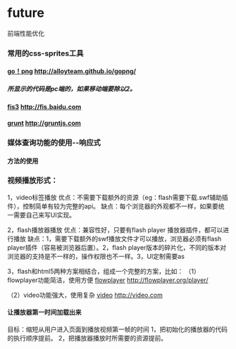 # future
前端性能优化

### 常用的css-sprites工具

#### [go！png](http://alloyteam.github.io/gopng/ "go！png")  http://alloyteam.github.io/gopng/
##### 所显示的代码是pc端的，如果移动端要除以2。

#### [fis3](http://fis.baidu.com "fis3")  http://fis.baidu.com

####  [grunt](http://gruntjs.com "grunt")  http://gruntjs.com

### 媒体查询功能的使用--响应式  
#### <picture></picture>方法的使用


### 视频播放形式：
1，video标签播放
优点：不需要下载额外的资源（eg：flash需要下载.swf辅助插件），控制简单有较为完整的api。
缺点：每个浏览器的外观都不一样，如果要统一需要自己来写UI实现。


2，flash播放器播放
优点：兼容性好，只要有flash player 播放器插件，都可以进行播放
缺点：1，需要下载额外的swf播放文件才可以播放，浏览器必须有flash player插件（容易被浏览器后置）。2，flash player版本的碎片化，不同的版本对浏览器的支持是不一样的，操作权限也不一样。3，UI定制需要as

3，flash和html5两种方案相结合，组成一个完整的方案，比如：
（1）flowplayer功能简洁，使用方便
 [flowplayer](http://flowplayer.org/player/ "flowplayer")  http://flowplayer.org/player/
 
 （2）video功能强大，使用复杂
 [video](http://video.com "video")  http://video.com
 
 #### 让播放器第一时间加载出来
 目标：缩短从用户进入页面到播放视频第一帧的时间
 1，把初始化的播放器的代码的执行顺序提前。
 2，把播放器播放时所需要的资源提前。
 
 









